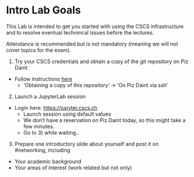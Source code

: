 # Intro Lab Goals

This Lab is intended to get you started with using the CSCS infrastructure and to resolve eventual technincal issues before the lectures. 

Attendance is recommended but is not mandatory (meaning we will not cover topics for the exam).

1) Try your CSCS credentials and obtain a copy of the git repository on Piz Daint
  - Follow instructions [here](https://github.com/eth-cscs/SummerUniversity2023)
    - ‘Obtaining a copy of this repository’ -> ‘On Piz Daint via ssh’ 

2) Launch a JupyterLab session
  - Login here: https://jupyter.cscs.ch
    - Launch session using default values
    - We don’t have a reservation on Piz Daint today, so this might take a few minutes. 
    - Go to 3) while waiting..

3) Prepare one introductory slide about yourself and post it on #networking, including
  - Your academic background
  - Your areas of interest (work related but not only)

